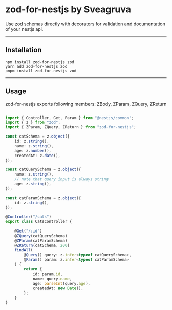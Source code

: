 # zod-for-nestjs by Sveagruva

Use zod schemas directly with decorators for validation and documentation of your nestjs api.

----

## Installation

```shell
npm install zod-for-nestjs zod
yarn add zod-for-nestjs zod
pnpm install zod-for-nestjs zod
```

----

## Usage

zod-for-nestjs exports following members: ZBody, ZParam, ZQuery, ZReturn


```typescript

import { Controller, Get, Param } from "@nestjs/common";
import { z } from "zod";
import { ZParam, ZQuery, ZReturn } from "zod-for-nestjs";

const catSchema = z.object({
    id: z.string(),
    name: z.string(),
    age: z.number(),
    createdAt: z.date(),
});

const catQuerySchema = z.object({
    name: z.string(),
    // note that query input is always string
    age: z.string(),
});

const catParamSchema = z.object({
    id: z.string(),
});

@Controller("/cats")
export class CatsController {
    
    @Get("/:id")
    @ZQuery(catQuerySchema)
    @ZParam(catParamSchema)
    @ZReturn(catSchema, 200)
    findAll(
        @Query() query: z.infer<typeof catQuerySchema>,
        @Param() param: z.infer<typeof catParamSchema>
    ) {
        return {
            id: param.id,
            name: query.name,
            age: parseInt(query.age),
            createdAt: new Date(),
        };
    }
}


```
